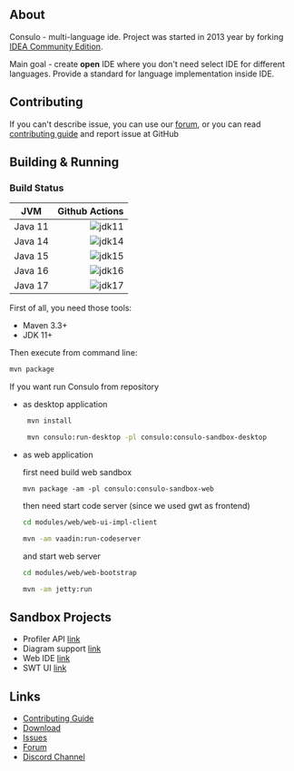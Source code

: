 ## About

Consulo - multi-language ide. Project was started in 2013 year by forking [IDEA Community Edition](https://github.com/JetBrains/intellij-community).

Main goal - create **open** IDE where you don't need select IDE for different languages. Provide a standard for language implementation inside IDE.

## Contributing

If you can't describe issue, you can use our [forum](https://discuss.consulo.io/), or you can read [contributing guide](https://github.com/consulo/consulo/blob/master/CONTRIBUTING.md)  and report issue at GitHub

## Building & Running

### Build Status

| JVM           | Github Actions|
| ------------- |-----------------:|
| Java 11       | ![jdk11](https://github.com/consulo/consulo/workflows/jdk11/badge.svg) |
| Java 14       | ![jdk14](https://github.com/consulo/consulo/workflows/jdk14/badge.svg) |
| Java 15       | ![jdk15](https://github.com/consulo/consulo/workflows/jdk15/badge.svg) |
| Java 16       | ![jdk16](https://github.com/consulo/consulo/workflows/jdk16/badge.svg) |
| Java 17       | ![jdk17](https://github.com/consulo/consulo/workflows/jdk17/badge.svg) |

First of all, you need those tools:

 * Maven 3.3+
 * JDK 11+

Then execute from command line:

```sh
mvn package
```

If you want run Consulo from repository
 * as desktop application

   ```sh
    mvn install

    mvn consulo:run-desktop -pl consulo:consulo-sandbox-desktop
   ```

 * as web application

   first need build web sandbox
   ```
   mvn package -am -pl consulo:consulo-sandbox-web
   ```

   then need start code server (since we used gwt as frontend)

   ```sh
   cd modules/web/web-ui-impl-client

   mvn -am vaadin:run-codeserver
   ```

   and start web server

   ```sh
   cd modules/web/web-bootstrap

   mvn -am jetty:run
   ```

## Sandbox Projects

 * Profiler API [link](https://github.com/consulo/profiler-sandbox)
 * Diagram support [link](https://github.com/consulo/consulo/tree/master/modules/base/graph-api)
 * Web IDE [link](https://github.com/consulo/consulo/tree/master/modules/web)
 * SWT UI [link](https://github.com/consulo/consulo/tree/master/modules/desktop-swt)

## Links

* [Contributing Guide](https://github.com/consulo/consulo/blob/master/CONTRIBUTING.md)
* [Download](https://consulo.app)
* [Issues](https://github.com/consulo/consulo/issues)
* [Forum](https://discuss.consulo.io/)
* [Discord Channel](https://discord.gg/Ab3Ka5gTFv)
